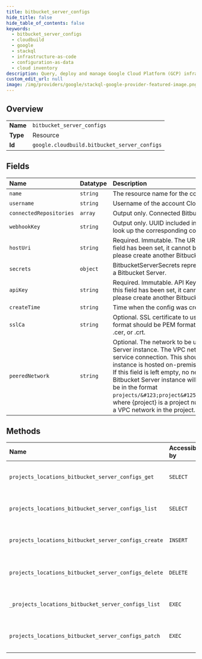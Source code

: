 ```yaml
---
title: bitbucket_server_configs
hide_title: false
hide_table_of_contents: false
keywords:
  - bitbucket_server_configs
  - cloudbuild
  - google    
  - stackql
  - infrastructure-as-code
  - configuration-as-data
  - cloud inventory
description: Query, deploy and manage Google Cloud Platform (GCP) infrastructure and resources using SQL
custom_edit_url: null
image: /img/providers/google/stackql-google-provider-featured-image.png
---
```

  
    

## Overview
<table><tbody>
<tr><td><b>Name</b></td><td><code>bitbucket_server_configs</code></td></tr>
<tr><td><b>Type</b></td><td>Resource</td></tr>
<tr><td><b>Id</b></td><td><code>google.cloudbuild.bitbucket_server_configs</code></td></tr>
</tbody></table>

## Fields
| Name | Datatype | Description |
|:-----|:---------|:------------|
| `name` | `string` | The resource name for the config. |
| `username` | `string` | Username of the account Cloud Build will use on Bitbucket Server. |
| `connectedRepositories` | `array` | Output only. Connected Bitbucket Server repositories for this config. |
| `webhookKey` | `string` | Output only. UUID included in webhook requests. The UUID is used to look up the corresponding config. |
| `hostUri` | `string` | Required. Immutable. The URI of the Bitbucket Server host. Once this field has been set, it cannot be changed. If you need to change it, please create another BitbucketServerConfig. |
| `secrets` | `object` | BitbucketServerSecrets represents the secrets in Secret Manager for a Bitbucket Server. |
| `apiKey` | `string` | Required. Immutable. API Key that will be attached to webhook. Once this field has been set, it cannot be changed. If you need to change it, please create another BitbucketServerConfig. |
| `createTime` | `string` | Time when the config was created. |
| `sslCa` | `string` | Optional. SSL certificate to use for requests to Bitbucket Server. The format should be PEM format but the extension can be one of .pem, .cer, or .crt. |
| `peeredNetwork` | `string` | Optional. The network to be used when reaching out to the Bitbucket Server instance. The VPC network must be enabled for private service connection. This should be set if the Bitbucket Server instance is hosted on-premises and not reachable by public internet. If this field is left empty, no network peering will occur and calls to the Bitbucket Server instance will be made over the public internet. Must be in the format `projects/&#123;project&#125;/global/networks/&#123;network&#125;`, where &#123;project&#125; is a project number or id and &#123;network&#125; is the name of a VPC network in the project. |
## Methods
| Name | Accessible by | Required Params | Description |
|:-----|:--------------|:----------------|:------------|
| `projects_locations_bitbucket_server_configs_get` | `SELECT` | `bitbucketServerConfigsId, locationsId, projectsId` | Retrieve a `BitbucketServerConfig`. This API is experimental. |
| `projects_locations_bitbucket_server_configs_list` | `SELECT` | `locationsId, projectsId` | List all `BitbucketServerConfigs` for a given project. This API is experimental. |
| `projects_locations_bitbucket_server_configs_create` | `INSERT` | `locationsId, projectsId` | Creates a new `BitbucketServerConfig`. This API is experimental. |
| `projects_locations_bitbucket_server_configs_delete` | `DELETE` | `bitbucketServerConfigsId, locationsId, projectsId` | Delete a `BitbucketServerConfig`. This API is experimental. |
| `_projects_locations_bitbucket_server_configs_list` | `EXEC` | `locationsId, projectsId` | List all `BitbucketServerConfigs` for a given project. This API is experimental. |
| `projects_locations_bitbucket_server_configs_patch` | `EXEC` | `bitbucketServerConfigsId, locationsId, projectsId` | Updates an existing `BitbucketServerConfig`. This API is experimental. |
